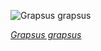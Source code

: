 
![Grapsus grapsus](https://upload.wikimedia.org/wikipedia/commons/thumb/9/90/Zayapa_%28Grapsus_grapsus%29%2C_Las_Bachas%2C_isla_Santa_Cruz%2C_islas_Gal%C3%A1pagos%2C_Ecuador%2C_2015-07-23%2C_DD_30.jpg/450px-Zayapa_%28Grapsus_grapsus%29%2C_Las_Bachas%2C_isla_Santa_Cruz%2C_islas_Gal%C3%A1pagos%2C_Ecuador%2C_2015-07-23%2C_DD_30.jpg)

*[Grapsus grapsus](https://wikipedia.org/wiki/File:Zayapa_(Grapsus_grapsus),_Las_Bachas,_isla_Santa_Cruz,_islas_Gal%C3%A1pagos,_Ecuador,_2015-07-23,_DD_30.jpg)*
